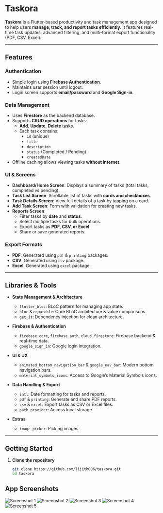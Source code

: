# Taskora

**Taskora** is a Flutter-based productivity and task management app designed to help users **manage, track, and report tasks efficiently**. It features real-time task updates, advanced filtering, and multi-format export functionality (PDF, CSV, Excel).

---

## Features

### Authentication
- Simple login using **Firebase Authentication**.
- Maintains user session until logout.
- Login screen supports **email/password** and **Google Sign-in**.

### Data Management
- Uses **Firestore** as the backend database.
- Supports **CRUD operations** for tasks:
  - **Add**, **Update**, **Delete** tasks.
  - Each task contains:
    - `id` (unique)
    - `title`
    - `description`
    - `status` (Completed / Pending)
    - `createdDate`
- Offline caching allows viewing tasks **without internet**.

### UI & Screens
- **Dashboard/Home Screen**: Displays a summary of tasks (total tasks, completed vs pending).  
- **Task List Screen**: Scrollable list of tasks with **cards and checkboxes**.  
- **Task Details Screen**: View full details of a task by tapping on a card.  
- **Add Task Screen**: Form with validation for creating new tasks.  
- **Reports Screen**:
  - Filter tasks by **date** and **status**.
  - Select multiple tasks for bulk operations.
  - Export tasks as **PDF, CSV, or Excel**.
  - Share or save generated reports.

### Export Formats
- **PDF**: Generated using `pdf` & `printing` packages.
- **CSV**: Generated using `csv` package.
- **Excel**: Generated using `excel` package.

---

## Libraries & Tools

- **State Management & Architecture**
  - `flutter_bloc`: BLoC pattern for managing app state.
  - `bloc` & `equatable`: Core BLoC architecture & value comparisons.
  - `get_it`: Dependency injection for clean architecture.
  
- **Firebase & Authentication**
  - `firebase_core`, `firebase_auth`, `cloud_firestore`: Firebase backend & real-time data.
  - `google_sign_in`: Google login integration.

- **UI & UX**
  - `animated_bottom_navigation_bar` & `google_nav_bar`: Modern bottom navigation bars.
  - `material_symbols_icons`: Access to Google’s Material Symbols icons.
  

- **Data Handling & Export**
  - `intl`: Date formatting for tasks and reports.
  - `pdf` & `printing`: Generate and share PDF reports.
  - `csv` & `excel`: Export tasks as CSV or Excel files.
  - `path_provider`: Access local storage.

- **Extras**
  - `image_picker`: Picking images.

---
## Getting Started

1. **Clone the repository**  
   ```bash
   git clone https://github.com/lijith006/taskora.git
   cd taskora

## App Screenshots

![Screenshot 1](screenshot/1.png)
![Screenshot 2](screenshot/2.png)
![Screenshot 3](screenshot/3.png)
![Screenshot 4](screenshot/4.png)
![Screenshot 5](screenshot/5.png)
